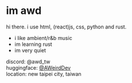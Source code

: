 # im awd
hi there. i use html, (react)js, css, python and rust.

- i like ambient/r&b music
- im learning rust
- im very quiet

discord: @awd_tw<br />
huggingface: [@AWeirdDev](https://huggingface.co/AWeirdDev)<br />
location: new taipei city, taiwan

<br />

